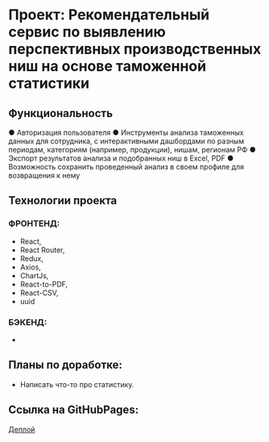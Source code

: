 # Проект: Рекомендательный сервис по выявлению перспективных производственных ниш на основе таможенной статистики

## Функциональность
● Авторизация пользователя
● Инструменты анализа таможенных данных для сотрудника, с интерактивными
дашбордами по разным периодам, категориям (например, продукции), нишам,
регионам РФ
● Экспорт результатов анализа и подобранных ниш в Excel, PDF
● Возможность сохранить проведенный анализ в своем профиле для возвращения к нему


## Технологии проекта
### ФРОНТЕНД:
- React,
- React Router,
- Redux,
- Axios,
- ChartJs,
- React-to-PDF,
- React-CSV,
- uuid
### БЭКЕНД:
-

## Планы по доработке:
- Написать что-то про статистику.

## Ссылка на GitHubPages: 
[Деплой](http://37.230.196.81/)

